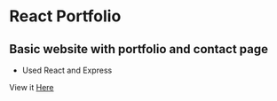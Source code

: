 # React Portfolio

## Basic website with portfolio and contact page

* Used React and Express

View it [Here](https://zigybass.github.io/React-Portfolio/)
